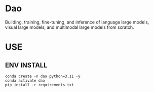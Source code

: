 # Dao
Building, training, fine-tuning, and inference of language large models, visual large models, and multimodal large models from scratch.


# USE
## ENV INSTALL
```
conda create -n dao python=3.11 -y
conda activate dao
pip install -r requirements.txt
```